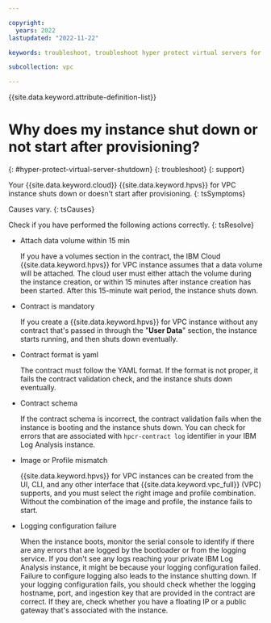 ```yaml
---

copyright:
  years: 2022
lastupdated: "2022-11-22"

keywords: troubleshoot, troubleshoot hyper protect virtual servers for vpc, debug hyper protect virtual servers for vpc, questions about hyper protect virtual servers for vpc, hyper protect virtual server shut down

subcollection: vpc

---
```


{{site.data.keyword.attribute-definition-list}}

# Why does my instance shut down or not start after provisioning?
{: #hyper-protect-virtual-server-shutdown}
{: troubleshoot}
{: support}

Your {{site.data.keyword.cloud}} {{site.data.keyword.hpvs}} for VPC instance shuts down or doesn't start after provisioning.
{: tsSymptoms}

Causes vary.
{: tsCauses}

Check if you have performed the following actions correctly.
{: tsResolve}

- Attach data volume within 15 min
  
   If you have a volumes section in the contract, the IBM Cloud {{site.data.keyword.hpvs}} for VPC instance assumes that a data volume will be attached. The cloud user must either attach the volume during the instance creation, or within 15 minutes after instance creation has been started. After this 15-minute wait period, the instance shuts down.

- Contract is mandatory

   If you create a {{site.data.keyword.hpvs}} for VPC instance without any contract that's passed in through the "**User Data**" section, the instance starts running, and then shuts down eventually.

- Contract format is yaml

   The contract must follow the YAML format. If the format is not proper, it fails the contract validation check, and the instance shuts down eventually.

- Contract schema

   If the contract schema is incorrect, the contract validation fails when the instance is booting and the instance shuts down. You can check for errors that are associated with `hpcr-contract log` identifier in your IBM Log Analysis instance.

- Image or Profile mismatch

   {{site.data.keyword.hpvs}} for VPC instances can be created from the UI, CLI, and any other interface that {{site.data.keyword.vpc_full}} (VPC) supports, and you must select the right image and profile combination. Without the combination of the image and profile, the instance fails to start.  

- Logging configuration failure

   When the instance boots, monitor the serial console to identify if there are any errors that are logged by the bootloader or from the logging service. If you don't see any logs reaching your private IBM Log Analysis instance, it might be because your logging configuration failed. Failure to configure logging also leads to the instance shutting down. If your logging configuration fails, you should check whether the logging hostname, port, and ingestion key that are provided in the contract are correct. If they are, check whether you have a floating IP or a public gateway that's associated with the instance.
